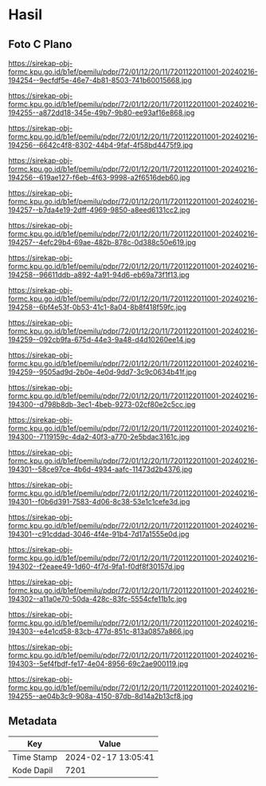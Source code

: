 # Hasil

## Foto C Plano

https://sirekap-obj-formc.kpu.go.id/b1ef/pemilu/pdpr/72/01/12/20/11/7201122011001-20240216-194254--9ecfdf5e-46e7-4b81-8503-741b60015668.jpg

https://sirekap-obj-formc.kpu.go.id/b1ef/pemilu/pdpr/72/01/12/20/11/7201122011001-20240216-194255--a872dd18-345e-49b7-9b80-ee93af16e868.jpg

https://sirekap-obj-formc.kpu.go.id/b1ef/pemilu/pdpr/72/01/12/20/11/7201122011001-20240216-194256--6642c4f8-8302-44b4-9faf-4f58bd4475f9.jpg

https://sirekap-obj-formc.kpu.go.id/b1ef/pemilu/pdpr/72/01/12/20/11/7201122011001-20240216-194256--619ae127-f6eb-4f63-9998-a2f6516deb60.jpg

https://sirekap-obj-formc.kpu.go.id/b1ef/pemilu/pdpr/72/01/12/20/11/7201122011001-20240216-194257--b7da4e19-2dff-4969-9850-a8eed6131cc2.jpg

https://sirekap-obj-formc.kpu.go.id/b1ef/pemilu/pdpr/72/01/12/20/11/7201122011001-20240216-194257--4efc29b4-69ae-482b-878c-0d388c50e619.jpg

https://sirekap-obj-formc.kpu.go.id/b1ef/pemilu/pdpr/72/01/12/20/11/7201122011001-20240216-194258--96611ddb-a892-4a91-94d6-eb69a73f1f13.jpg

https://sirekap-obj-formc.kpu.go.id/b1ef/pemilu/pdpr/72/01/12/20/11/7201122011001-20240216-194258--6bf4e53f-0b53-41c1-8a04-8b8f418f59fc.jpg

https://sirekap-obj-formc.kpu.go.id/b1ef/pemilu/pdpr/72/01/12/20/11/7201122011001-20240216-194259--092cb9fa-675d-44e3-9a48-d4d10260ee14.jpg

https://sirekap-obj-formc.kpu.go.id/b1ef/pemilu/pdpr/72/01/12/20/11/7201122011001-20240216-194259--9505ad9d-2b0e-4e0d-9dd7-3c9c0634b41f.jpg

https://sirekap-obj-formc.kpu.go.id/b1ef/pemilu/pdpr/72/01/12/20/11/7201122011001-20240216-194300--d798b8db-3ec1-4beb-9273-02cf80e2c5cc.jpg

https://sirekap-obj-formc.kpu.go.id/b1ef/pemilu/pdpr/72/01/12/20/11/7201122011001-20240216-194300--7119159c-4da2-40f3-a770-2e5bdac3161c.jpg

https://sirekap-obj-formc.kpu.go.id/b1ef/pemilu/pdpr/72/01/12/20/11/7201122011001-20240216-194301--58ce97ce-4b6d-4934-aafc-11473d2b4376.jpg

https://sirekap-obj-formc.kpu.go.id/b1ef/pemilu/pdpr/72/01/12/20/11/7201122011001-20240216-194301--f0b6d391-7583-4d06-8c38-53e1c1cefe3d.jpg

https://sirekap-obj-formc.kpu.go.id/b1ef/pemilu/pdpr/72/01/12/20/11/7201122011001-20240216-194301--c91cddad-3046-4f4e-91b4-7d17a1555e0d.jpg

https://sirekap-obj-formc.kpu.go.id/b1ef/pemilu/pdpr/72/01/12/20/11/7201122011001-20240216-194302--f2eaee49-1d60-4f7d-9fa1-f0df8f30157d.jpg

https://sirekap-obj-formc.kpu.go.id/b1ef/pemilu/pdpr/72/01/12/20/11/7201122011001-20240216-194302--a11a0e70-50da-428c-83fc-5554cfe11b1c.jpg

https://sirekap-obj-formc.kpu.go.id/b1ef/pemilu/pdpr/72/01/12/20/11/7201122011001-20240216-194303--e4e1cd58-83cb-477d-851c-813a0857a866.jpg

https://sirekap-obj-formc.kpu.go.id/b1ef/pemilu/pdpr/72/01/12/20/11/7201122011001-20240216-194303--5ef4fbdf-fe17-4e04-8956-69c2ae900119.jpg

https://sirekap-obj-formc.kpu.go.id/b1ef/pemilu/pdpr/72/01/12/20/11/7201122011001-20240216-194255--ae04b3c9-908a-4150-87db-8d14a2b13cf8.jpg


## Metadata

| Key        | Value               |
| ---------- | ------------------- |
| Time Stamp | 2024-02-17 13:05:41 |
| Kode Dapil | 7201                |



